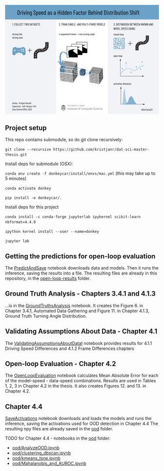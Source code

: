 ![Driving Speed as a Hidden Factor Behind Distribution Shift - Tartu University 2022, Msc](visualabstract.png)

## Project setup
This repo contains submodule, so do git clone recursively:

`git clone --recursive https://github.com/kristjanr/dat-sci-master-thesis.git`


Install deps for submodule (OSX):

`conda env create -f donkeycar/install/envs/mac.yml` (this may take up to 5 minutes)

`conda activate donkey`

`pip install -e donkeycar/.`


Install deps for this project

`conda install -c conda-forge jupyterlab ipykernel scikit-learn nbformat=4.4.0`

`ipython kernel install --user --name=donkey`

`jupyter lab`

## Getting the predictions for open-loop evaluation

The [PredictAndSave](PredictAndSave.ipynb) notebook downloads data and models. Then it runs the inference, saving the results into a file.
The resulting files are already in this repository, in the [open-loop-results](open-loop-results) folder.

## Ground Truth Analysis - Chapters 3.4.1 and 4.1.3

...is in the [GroundTruthsAnalysis](GroundTruthsAnalysis.ipynb) notebook.
It creates the Figure 6. in Chapter 3.4.1, Automated Data Gathering and
Figure 11. in Chapter 4.1.3, Ground Truth Turning Angle Distribution.


## Validating Assumptions About Data - Chapter 4.1

The [ValidatingAssumptionsAboutDataI](ValidatingAssumptionsAboutDataI.ipynb) notebook provides results for 4.1.1 Driving Speed Differences and 4.1.2 Frame Differences chapters 



## Open-loop Evaluation - Chapter 4.2

The [OpenLoopEvaluation](OpenLoopEvaluation.ipynb) notebook calculates Mean Absolute Error for each of the model-speed - data-speed combinations. Results are used in Tables 1, 2, 3 in Chapter 4.2 in the thesis.
It also creates Figures 12. and 13. in Chapter 4.2.


## Chapter 4.4

[SaveActivations](ood/SaveActivations.ipynb) notebook downloads and loads the models and runs the inference, saving the activations used for OOD detection in Chapter 4.4
The resulting npy files are already saved in the [ood](ood) folder.

TODO for Chapter 4.4 - notebooks in the [ood](ood) folder:
* [ood/AnalyzeOOD.ipynb](ood/AnalyzeOOD.ipynb)
* [ood/clustering_dbscan.ipynb](ood/clustering_dbscan.ipynb)
* [ood/kmeans_tsne.ipynb](ood/kmeans_tsne.ipynb)
* [ood/Mahalanobis_and_AUROC.ipynb](ood/Mahalanobis_and_AUROC.ipynb)